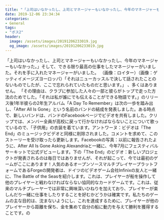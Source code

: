 ```yaml
---
title: "「上司はいなかったし、上司とマネージャーもいなかったし、今年のマネージャーもいなかった。"
date: 2019-12-06 23:34:34
categories:
- General
tags:
- "ボス2"
header:
  image: /assets/images/20191206233019.jpg
  og_image: /assets/images/20191206233019.jpg
---
```


「上司はいなかったし、上司とマネージャーもいなかったし、今年のマネージャーもいなかった。」そして、できる限り最高の仕事をしたマネージャーがいました。それを手に入れたマネージャーがいました。 （画像：ロイター）（画像：ゲッティイメージズヨーロッパ）「それはニューカッスルで決して話されたことのないものでしたが、ここで忘れられていたものだと思います。」 、多くはありません。 「その理由は、クラブに参加した人々の一部と彼らがトップで走った方法のためでした。「それは私が誰にでも伝えることができる物語です。」のリリース後1年半彼らの2年生アルバム「A Day To Remember」は次の一歩を踏み出し、「After All Is Gone」という名前のバンドの結成を発表しました。ある時点で、新しいバンドは、バンドのFacebookページでビデオを共有しました。クリップでは、メンバー全員が高校に戻って行かなければならないことについて歌っているので、「子供用」の衣装を着ています。アントワーヌ：ビデオは「The End」のミュージックビデオと同様に削除されました。コメントを求めて、このストーリーを受け取ったら更新します。Facebookの写真：以前に報告されたように、After All Is Gone Asking Alexandriaと一緒に、今年7月にフェスティバルサーキットで公式デビューします。下の「The End」のビデオ：新しいプロジェクトが発表されるのは毎日ではありませんが、それが起こって、今では最初のゲームがここにあります！人気のあるオープンソースマルチプレイヤープラットフォームであるForgeの開発者は、ドイツのビデオゲーム会社Infinixの友人と一緒に、The Battle of the Seasを紹介します。これは、プレイヤーが船を操作して他のプレイヤーと戦わなければならない協同的なカードゲームです。これは、従来のマルチプレーヤーでは非常に興味深いひねりを加えており、プレイヤーが楽しんだり一緒に仕事をしたりすることを好むかどうかは確実です。私たちのゲームの主な目的は、沈まないようにし、これを達成するために、プレイヤーが他のプレイヤーから距離を保ち、金を集めて自分の船に動力を与えて勝利を獲得することです。の
